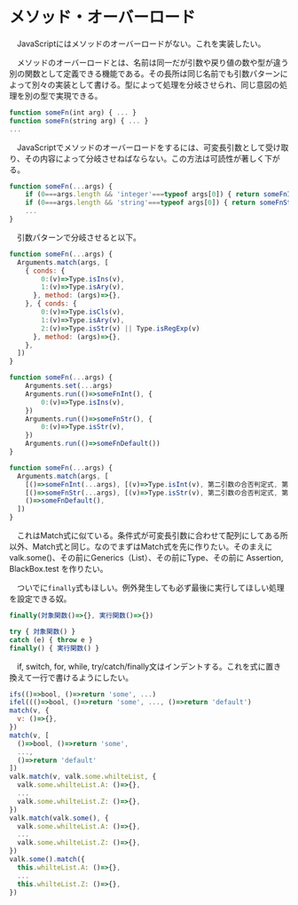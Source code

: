 # メソッド・オーバーロード

　JavaScriptにはメソッドのオーバーロードがない。これを実装したい。

　メソッドのオーバーロードとは、名前は同一だが引数や戻り値の数や型が違う別の関数として定義できる機能である。その長所は同じ名前でも引数パターンによって別々の実装として書ける。型によって処理を分岐させられ、同じ意図の処理を別の型で実現できる。

```javascript
function someFn(int arg) { ... }
function someFn(string arg) { ... }
...
```

　JavaScriptでメソッドのオーバーロードをするには、可変長引数として受け取り、その内容によって分岐させねばならない。この方法は可読性が著しく下がる。

```javascript
function someFn(...args) {
    if (0===args.length && 'integer'===typeof args[0]) { return someFnInt(...args) }
    if (0===args.length && 'string'===typeof args[0]) { return someFnStr(...args) }
    ...
}
```

　引数パターンで分岐させると以下。

```javascript
function someFn(...args) {
  Arguments.match(args, [
    { conds: {
        0:(v)=>Type.isIns(v),
        1:(v)=>Type.isAry(v),
      }, method: (args)=>{},
    }, { conds: {
        0:(v)=>Type.isCls(v),
        1:(v)=>Type.isAry(v),
        2:(v)=>Type.isStr(v) || Type.isRegExp(v)
      }, method: (args)=>{},
    },
  ])
}
```


```javascript
function someFn(...args) {
    Arguments.set(...args)
    Arguments.run(()=>someFnInt(), {
        0:(v)=>Type.isIns(v),
    })
    Arguments.run(()=>someFnStr(), {
        0:(v)=>Type.isStr(v),
    })
    Arguments.run(()=>someFnDefault())
}
```

```javascript
function someFn(...args) {
  Arguments.match(args, [
    [()=>someFnInt(...args), [(v)=>Type.isInt(v), 第二引数の合否判定式, 第三..., ...]],
    [()=>someFnStr(...args), [(v)=>Type.isStr(v), 第二引数の合否判定式, 第三..., ...]],
    ()=>someFnDefault(),
  ])
}
```

　これはMatch式に似ている。条件式が可変長引数に合わせて配列にしてある所以外、Match式と同じ。なのでまずはMatch式を先に作りたい。そのまえにvalk.some()、その前にGenerics（List<int>）、その前にType、その前に Assertion, BlackBox.test を作りたい。

　ついでに`finally`式もほしい。例外発生しても必ず最後に実行してほしい処理を設定できる奴。

```javascript
finally(対象関数()=>{}, 実行関数()=>{})
```
```javascript
try { 対象関数() } 
catch (e) { throw e }
finally() { 実行関数() }
```

　if, switch, for, while, try/catch/finally文はインデントする。これを式に置き換えて一行で書けるようにしたい。

```javascript
ifs(()=>bool, ()=>return 'some', ...)
ifel((()=>bool, ()=>return 'some', ..., ()=>return 'default')
match(v, {
  v: ()=>{},
})
match(v, [
  ()=>bool, ()=>return 'some',
  ...,
  ()=>return 'default'
])
valk.match(v, valk.some.whilteList, {
  valk.some.whilteList.A: ()=>{},
  ...
  valk.some.whilteList.Z: ()=>{},
})
valk.match(valk.some(), {
  valk.some.whilteList.A: ()=>{},
  ...
  valk.some.whilteList.Z: ()=>{},
})
valk.some().match({
  this.whilteList.A: ()=>{},
  ...
  this.whilteList.Z: ()=>{},
})
```

